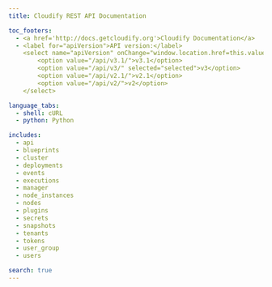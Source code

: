 ```yaml
---
title: Cloudify REST API Documentation

toc_footers:
  - <a href='http://docs.getcloudify.org'>Cloudify Documentation</a>
  - <label for="apiVersion">API version:</label>
    <select name="apiVersion" onChange="window.location.href=this.value">
        <option value="/api/v3.1/">v3.1</option>
        <option value="/api/v3/" selected="selected">v3</option>
        <option value="/api/v2.1/">v2.1</option>
        <option value="/api/v2/">v2</option>
    </select>

language_tabs:
  - shell: cURL
  - python: Python

includes:
  - api
  - blueprints
  - cluster
  - deployments
  - events
  - executions
  - manager
  - node_instances
  - nodes
  - plugins
  - secrets
  - snapshots
  - tenants
  - tokens
  - user_group
  - users

search: true
---
```

